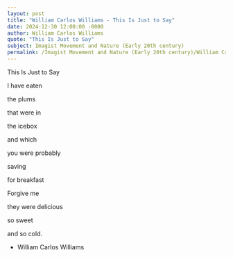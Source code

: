 ```yaml
---
layout: post
title: "William Carlos Williams - This Is Just to Say"
date: 2024-12-30 12:00:00 -0000
author: William Carlos Williams
quote: "This Is Just to Say"
subject: Imagist Movement and Nature (Early 20th century)
permalink: /Imagist Movement and Nature (Early 20th century)/William Carlos Williams/William Carlos Williams - This Is Just to Say
---
```


This Is Just to Say

I have eaten

the plums

that were in

the icebox

and which

you were probably

saving

for breakfast

Forgive me

they were delicious

so sweet

and so cold.

- William Carlos Williams
